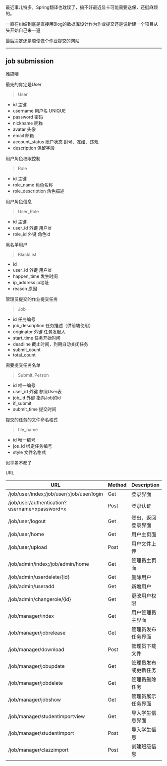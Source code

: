 最近事儿特多，Spring翻译也耽误了，搞不好最近显卡可能需要送保，还挺麻烦的。

一直在纠结到底是直接用Blog的数据库设计作为作业提交还是说新建一个项目从头开始自己来一遍

最后决定还是顺便做个作业提交的网站

---
## job submission

难搞噢

最先的肯定是User
> User
- id 主键
- username 用户名 UNIQUE
- password 密码
- nickname 昵称
- avatar 头像
- email 邮箱
- account_status 账户状态 封号、冻结、违规
- description 保留字段

用户角色权限控制
> Role
- id 主键
- role_name 角色名称
- role_description 角色描述

用户角色信息
> User_Role
- id 主键
- user_id 外键 用户id
- role_id 外键 角色id

黑名单用户
> BlackList
- id
- user_id 外键 用户id
- happen_time 发生时间
- ip_address ip地址
- reason 原因

管理员提交的作业提交任务
> Job
- id 任务编号
- job_description 任务描述（供前端使用）
- originator 外键 任务发起人
- start_time 任务开始时间
- deadline 截止时间，到期自动关闭任务
- submit_count
- total_count

需要提交任务名单
> Submit_Person
- id 唯一编号
- user_id 外键 参照User表
- job_id 外键 指向Job的id
- if_submit
- submit_time 提交时间

提交的任务的文件命名格式
> file_name
- id 唯一编号
- jos_id 绑定任务编号
- style 文件名格式

似乎差不都了

URL

| URL                                           | Method | Description          |
| --------------------------------------------- | ------ | -------------------- |
| /job/user/index;/job/user/;/job/user/login    | Get    | 登录界面             |
| /job/user/authentication?username=xpassword=x | Post   | 登录认证             |
| /job/user/logout                              | Get    | 登出，返回登录界面   |
| /job/user/home                                | Get    | 用户主页面           |
| /job/user/upload                              | Post   | 用户文件上传         |
| /job/admin/index;/job/admin/home              | Get    | 管理员主页面         |
| /job/admin/userdelete/{id}                    | Get    | 删除用户             |
| /job/admin/useradd                            | Get    | 新增用户             |
| /job/admin/changerole/{id}                    | Get    | 更改用户权限         |
| /job/manager/index                            | Get    | 用户管理员主界面     |
| /job/manager/jobrelease                       | Get    | 管理员发布任务界面   |
| /job/manager/download                         | Post   | 管理员下载文件       |
| /job/manager/jobupdate                        | Get    | 管理员发布或更新任务 |
| /job/manager/jobdelete                        | Get    | 管理员删除任务       |
| /job/manager/jobshow                          | Get    | 管理员展示任务界面   |
| /job/manager/studentimportview                | Get    | 导入学生信息界面     |
| /job/manager/studentimport                    | Post   | 导入学生信息         |
| /job/manager/clazzimport                      | Post   | 创建班级信息         |
|                                               |        |                      |

